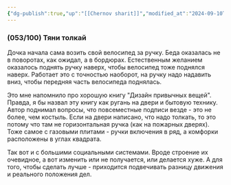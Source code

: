```yaml
---
{"dg-publish":true,"up":"[[Chernov sharit]]","modified_at":"2024-09-10T23:08:03+03:00","posted":"https://t.me/chernov_sharit/592","published_at":"2024-07-26T19:05:00+03:00","date":"2024-07-26T09:30:56+03:00","dg-path":"/chernov_sharit/2024-07-26_тяни толкай.md","permalink":"/chernov-sharit/2024-07-26-tyani-tolkaj/","dgPassFrontmatter":true}
---
```



### (053/100) Тяни толкай

Дочка начала сама возить свой велосипед за ручку. Беда оказалась не в поворотах, как ожидал, а в бордюрах. Естественным желанием оказалось поднять ручку наверх, чтобы велосипед тоже поднялся наверх. Работает это с точностью наоборот, на ручку надо надавить вниз, чтобы передняя часть велосипеда поднялась.

Это мне напомнило про хорошую книгу "Дизайн привычных вещей". Правда, я бы назвал эту книгу как ругань на двери и бытовую технику. Автор поднимал вопросы, что повсеместные подписи везде - это не более, чем костыль. Если на двери написано, что надо толкать, то это потому что там не горизонтальная ручка (как на пожарных дверях). Тоже самое с газовыми плитами - ручки включения в ряд, а комфорки расположены в углах квадрата.

Так вот и с большими социальными системами. Вроде строение их очевидное, а вот изменить или не получается, или делается хуже. А для того, чтобы сделать лучше - приходится подвечивать разницу движения и реального положения дел.
